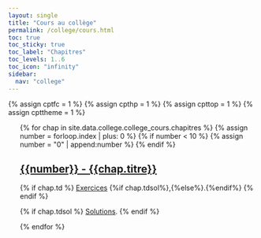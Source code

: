```yaml
---
layout: single
title: "Cours au collège"
permalink: /college/cours.html
toc: true
toc_sticky: true
toc_label: "Chapitres"
toc_levels: 1..6
toc_icon: "infinity"
sidebar:
  nav: "college"
---
```


{% assign cptfc = 1 %}
{% assign cpthp = 1 %}
{% assign cpttop = 1 %}
{% assign cpttheme = 1 %}

<ul start="1" style="list-style-type:none">
{% for chap in site.data.college.college_cours.chapitres %}
{% assign number = forloop.index | plus: 0 %}
{% if number < 10 %}
{% assign number = "0" | append:number %}
{% endif %}
  
<li>
<h2 class="mycss" id="chap_{{number}}"><a href="./cours/college-chap>{{number}} - {{chap.titre}}</a></h2>
{% if chap.chapitre %}
<h2><a href="../cours/college-chap{{number}}.pdf">{{number}} - {{chap.titre}}</a></h2>

{% if chap.td %}
<a href="./exercices/college-chap{{number}}.pdf">Exercices</a>
{%if chap.tdsol%},{%else%}.{%endif%}
{% endif %}

{% if chap.tdsol %}
<a href="./exercices/college-exos_s{{number}}.pdf">Solutions</a>.
{% endif %}
</li>
{% endfor %}
</ul>
